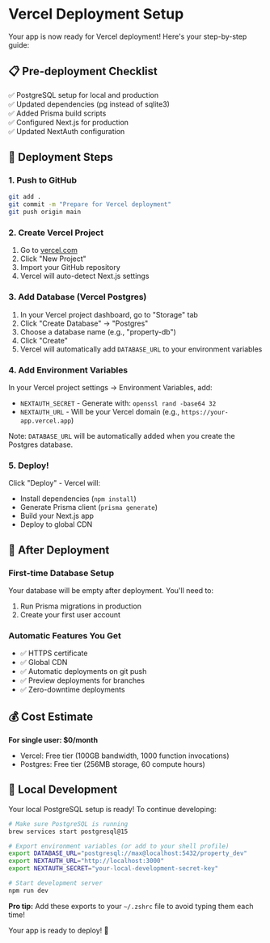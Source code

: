 # Vercel Deployment Setup

Your app is now ready for Vercel deployment! Here's your step-by-step guide:

## 📋 Pre-deployment Checklist
✅ PostgreSQL setup for local and production  
✅ Updated dependencies (pg instead of sqlite3)  
✅ Added Prisma build scripts  
✅ Configured Next.js for production  
✅ Updated NextAuth configuration  

## 🚀 Deployment Steps

### 1. Push to GitHub
```bash
git add .
git commit -m "Prepare for Vercel deployment"
git push origin main
```

### 2. Create Vercel Project
1. Go to [vercel.com](https://vercel.com)
2. Click "New Project"
3. Import your GitHub repository
4. Vercel will auto-detect Next.js settings

### 3. Add Database (Vercel Postgres)
1. In your Vercel project dashboard, go to "Storage" tab
2. Click "Create Database" → "Postgres"
3. Choose a database name (e.g., "property-db")
4. Click "Create"
5. Vercel will automatically add `DATABASE_URL` to your environment variables

### 4. Add Environment Variables
In your Vercel project settings → Environment Variables, add:

- `NEXTAUTH_SECRET` - Generate with: `openssl rand -base64 32`
- `NEXTAUTH_URL` - Will be your Vercel domain (e.g., `https://your-app.vercel.app`)

Note: `DATABASE_URL` will be automatically added when you create the Postgres database.

### 5. Deploy!
Click "Deploy" - Vercel will:
- Install dependencies (`npm install`)
- Generate Prisma client (`prisma generate`)
- Build your Next.js app
- Deploy to global CDN

## 🎯 After Deployment

### First-time Database Setup
Your database will be empty after deployment. You'll need to:
1. Run Prisma migrations in production
2. Create your first user account

### Automatic Features You Get
- ✅ HTTPS certificate
- ✅ Global CDN
- ✅ Automatic deployments on git push
- ✅ Preview deployments for branches
- ✅ Zero-downtime deployments

## 💰 Cost Estimate
**For single user: $0/month**
- Vercel: Free tier (100GB bandwidth, 1000 function invocations)
- Postgres: Free tier (256MB storage, 60 compute hours)

## 🔧 Local Development
Your local PostgreSQL setup is ready! To continue developing:

```bash
# Make sure PostgreSQL is running
brew services start postgresql@15

# Export environment variables (or add to your shell profile)
export DATABASE_URL="postgresql://max@localhost:5432/property_dev"
export NEXTAUTH_URL="http://localhost:3000"
export NEXTAUTH_SECRET="your-local-development-secret-key"

# Start development server
npm run dev
```

**Pro tip:** Add these exports to your `~/.zshrc` file to avoid typing them each time!

Your app is ready to deploy! 🎉
